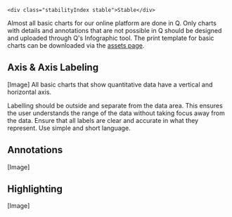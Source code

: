 ```html|span-1,no-source,plain
<div class="stabilityIndex stable">Stable</div>
```

Almost all basic charts for our online platform are done in Q. Only charts with details and annotations that are not possible in Q should be designed and uploaded through Q's Infographic tool. The print template for basic charts can be downloaded via the [assets page](assets).

## Axis & Axis Labeling
[Image]
All basic charts that show quantitative data have a vertical and horizontal axis.

Labelling should be outside and separate from the data area. This ensures the user understands the range of the data without taking focus away from the data.
Ensure that all labels are clear and accurate in what they represent. Use simple and short language.

## Annotations
[Image]

## Highlighting
[Image]
